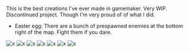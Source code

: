 This is the best creations I've ever made in gamemaker. Very WIP. Discontinued project. Though I'm very proud of of what I did.

- Easter egg: There are a bunch of prespawned enemies at the bottom right of the map. Fight them if you dare.

![x](http://imgs.fyi/img/6uvl.png)
![x](http://imgs.fyi/img/6uvo.png)
![x](http://imgs.fyi/img/6uvq.png)
![x](http://imgs.fyi/img/6uvs.png)
![x](http://imgs.fyi/img/6uvt.png)
![x](http://imgs.fyi/img/6uvw.png)
![x](http://imgs.fyi/img/6uvv.png)
